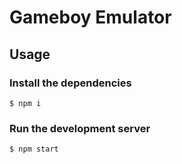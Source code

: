 # Gameboy Emulator

## Usage

### Install the dependencies

    $ npm i

### Run the development server

    $ npm start
